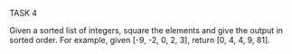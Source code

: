 TASK 4

Given a sorted list of integers, square the elements and give the output in sorted order. For example, given [-9, -2, 0, 2, 3], return [0, 4, 4, 9, 81].
